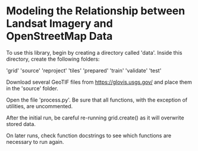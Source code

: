 # Modeling the Relationship between Landsat Imagery and OpenStreetMap Data

To use this library, begin by creating a directory called 'data'. Inside this directory, create the following folders:

'grid'
'source'
'reproject'
'tiles'
'prepared'
'train'
'validate'
'test'

Download several GeoTIF files from https://glovis.usgs.gov/ and place them in the 'source' folder.

Open the file 'process.py'. Be sure that all functions, with the exception of utilities, are uncommented. 

After the initial run, be careful re-running grid.create() as it will overwrite stored data.

On later runs, check function docstrings to see which functions are necessary to run again. 
